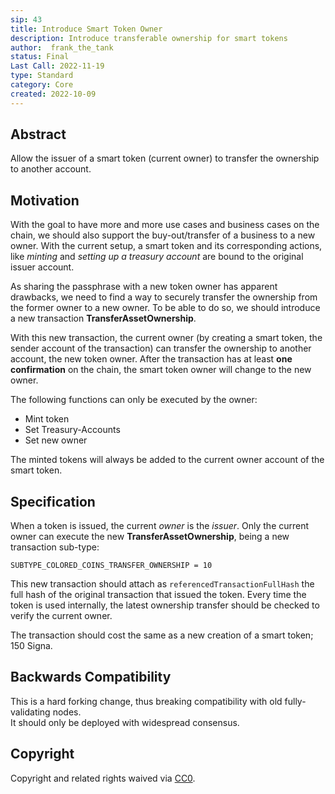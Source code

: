```yaml
---
sip: 43
title: Introduce Smart Token Owner
description: Introduce transferable ownership for smart tokens
author:  frank_the_tank
status: Final
Last Call: 2022-11-19
type: Standard
category: Core
created: 2022-10-09
---
```

## Abstract
Allow the issuer of a smart token (current owner) to transfer the ownership to another account.

## Motivation
With the goal to have more and more use cases and business cases on the chain, we should also support the buy-out/transfer of a business to a new owner. With the current setup, a smart token and its corresponding actions, like *minting* and *setting up a treasury account* are bound to the original issuer account.  

As sharing the passphrase with a new token owner has apparent drawbacks, we need to find a way to securely transfer the ownership from the former owner to a new owner. To be able to do so, we should introduce a new transaction **TransferAssetOwnership**.

With this new transaction, the current owner (by creating a smart token, the sender account of the transaction) can transfer the ownership to another account, the new token owner. After the transaction has at least **one confirmation** on the chain, the smart token owner will change to the new owner.

The following functions can only be executed by the owner:

-   Mint token
-   Set Treasury-Accounts
-   Set new owner

The minted tokens will always be added to the current owner account of the smart token.

## Specification
When a token is issued, the current *owner* is the *issuer*.
Only the current owner can execute the new **TransferAssetOwnership**, being a new transaction sub-type:
```
SUBTYPE_COLORED_COINS_TRANSFER_OWNERSHIP = 10
```

This new transaction should attach as `referencedTransactionFullHash` the full hash of the original transaction that issued the token.
Every time the token is used internally, the latest ownership transfer should be checked to verify the current owner.

The transaction should cost the same as a new creation of a smart token; 150 Signa.

## Backwards Compatibility  
This is a hard forking change, thus breaking compatibility with old fully-validating nodes.  
It should only be deployed with widespread consensus.

## Copyright
Copyright and related rights waived via [CC0](https://creativecommons.org/publicdomain/zero/1.0/).
